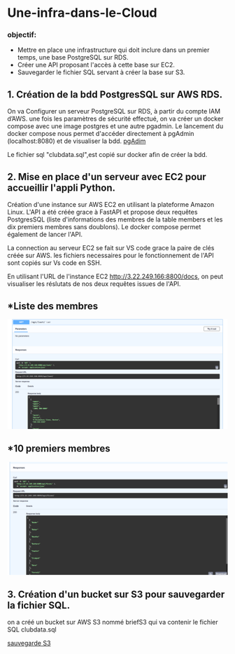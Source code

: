 # Une-infra-dans-le-Cloud

### objectif: 

* Mettre en place une infrastructure qui doit inclure dans un premier temps, une base PostgreSQL sur RDS.
* Créer une API proposant l'accès à cette base sur EC2. 
* Sauvegarder le fichier SQL servant à créer la base sur S3.

## 1. Création de la bdd PostgresSQL sur AWS RDS.

On va Configurer un serveur PostgreSQL sur RDS, à partir du compte IAM d’AWS. 
une fois les paramètres de sécurité effectué, on va créer un docker compose avec une image postgres et une autre pgadmin.
Le lancement du docker compose nous permet d'accéder directement à pgAdmin (localhost:8080) et de visualiser la bdd.
[pgAdim](https://github.com/celine29730/Une-infra-dans-le-Cloud/blob/main/bddpgadmin.png)

Le fichier sql "clubdata.sql",est copié sur docker afin de créer la bdd. 

## 2. Mise en place d'un serveur avec EC2 pour accueillir l'appli Python.

Création d'une instance sur AWS EC2 en utilisant la plateforme Amazon Linux.
L'API a été créée grace à FastAPI et propose deux requêtes PostgresSQL (liste d'informations des membres de la table members et les dix premiers membres sans doublons).
Le docker compose permet également de lancer l'API.

La connection au serveur EC2 se fait sur VS code grace la paire de clés créée sur AWS.
les fichiers necessaires pour le fonctionnement de l'API sont copiés sur Vs code en SSH.

En utilisant l'URL de l'instance EC2 http://3.22.249.166:8800/docs, on peut visualiser les réslutats de nos deux requêtes issues de l'API.

## *Liste des membres 
![liste des membres](https://github.com/celine29730/Une-infra-dans-le-Cloud/blob/main/requetemembre.png)

## *10 premiers membres
![liste des 1à premiers membres](https://github.com/celine29730/Une-infra-dans-le-Cloud/blob/main/10premiers.png)

## 3. Création d'un bucket sur S3 pour sauvegarder la fichier SQL.
on a créé un bucket sur AWS S3 nommé briefS3 qui va contenir le fichier SQL clubdata.sql

[sauvegarde S3](https://github.com/celine29730/Une-infra-dans-le-Cloud/blob/main/fichierS3.png)












